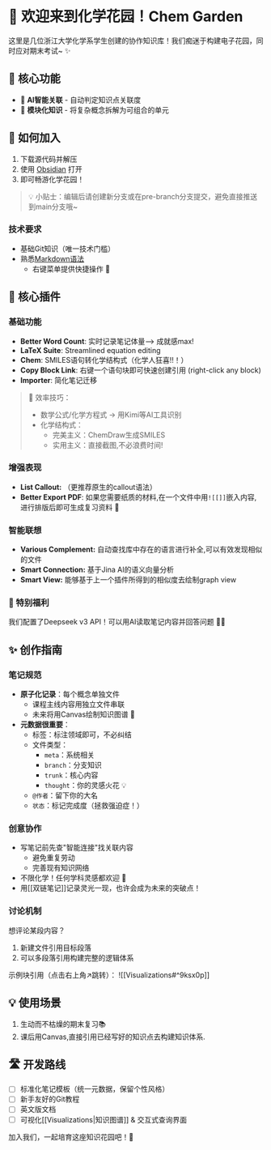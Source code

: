 # 🌿 欢迎来到化学花园！Chem Garden 

这里是几位浙江大学化学系学生创建的协作知识库！我们痴迷于构建电子花园，同时应对期末考试~ ✨

## 🎯 核心功能
- 🤖 **AI智能关联** - 自动判定知识点关联度
- 🧩 **模块化知识** - 将复杂概念拆解为可组合的单元

## 🚀 如何加入
1. 下载源代码并解压
2. 使用 [Obsidian](https://obsidian.md/) 打开
3. 即可畅游化学花园！

> 💡 小贴士：编辑后请创建新分支或在pre-branch分支提交，避免直接推送到main分支哦~

### 技术要求
- 基础Git知识（唯一技术门槛）
- 熟悉[Markdown语法](https://pkmer.cn/Pkmer-Docs/50-%E6%95%99%E7%A8%8B/markdown/%E6%9C%80%E7%AE%80markdown%E6%95%99%E7%A8%8B/)
  - 右键菜单提供快捷操作 🔧

## 🔌 核心插件

### 基础功能

- **Better Word Count**: 实时记录笔记体量--> 成就感max!
- **LaTeX Suite**: Streamlined equation editing
- **Chem**: SMILES语句转化学结构式（化学人狂喜!!！）
- **Copy Block Link**: 右键一个语句块即可快速创建引用 (right-click any block)
- **Importer**: 简化笔记迁移

> 🌟 效率技巧：
> - 数学公式/化学方程式 → 用Kimi等AI工具识别
> - 化学结构式：
>   - 完美主义：ChemDraw生成SMILES
>   - 实用主义：直接截图,不必浪费时间!

### 增强表现
- **List Callout:** （更推荐原生的callout语法）
- **Better Export PDF**: 如果您需要纸质的材料,在一个文件中用`![[]]`嵌入内容,进行排版后即可生成复习资料 📄

### 智能联想
-  **Various Complement:**  自动查找库中存在的语言进行补全,可以有效发现相似的文件 
- **Smart Connection:** 基于Jina AI的语义向量分析
- **Smart View:** 能够基于上一个插件所得到的相似度去绘制graph view

### 🎁 特别福利
我们配置了Deepseek v3 API！可以用AI读取笔记内容并回答问题 🤖💬

## ✨ 创作指南

### 笔记规范
- **原子化记录**：每个概念单独文件
  - 课程主线内容用独立文件串联
  - 未来将用Canvas绘制知识图谱 🎨
- **元数据很重要**：
  - 标签：标注领域即可，不必纠结
  - 文件类型：
    - `meta`：系统相关
    - `branch`：分支知识  
    - `trunk`：核心内容
    - `thought`：你的灵感火花 💡
  - `@作者`：留下你的大名
  - `状态`：标记完成度（拯救强迫症！）

### 创意协作
- 写笔记前先查"智能连接"找关联内容
  - 避免重复劳动
  - 完善现有知识网络
- 不限化学！任何学科灵感都欢迎 🌈
- 用[[双链笔记]]记录灵光一现，也许会成为未来的突破点！

### 讨论机制
想评论某段内容？
1. 新建文件引用目标段落
2. 可以多段落引用构建完整的逻辑体系

示例块引用（点击右上角↗跳转）：
![[Visualizations#^9ksx0p]]

## 💡 使用场景
1. 生动而不枯燥的期末复习📚
2. 课后用Canvas,直接引用已经写好的知识点去构建知识体系.

## 🛣️ 开发路线
- [ ] 标准化笔记模板（统一元数据，保留个性风格）
- [ ] 新手友好的Git教程
- [ ] 英文版文档
- [ ] 可视化[[Visualizations|知识图谱]] & 交互式查询界面

加入我们，一起培育这座知识花园吧！🌱